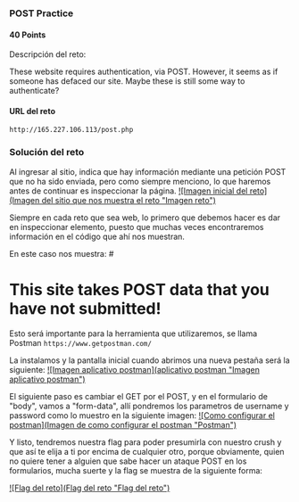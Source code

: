 ### POST Practice

#### 40 Points
Descripción del reto:

These website requires authentication, via POST. However, it seems as if someone has defaced our site.
Maybe these is still some way to authenticate?


#### URL del reto
	http://165.227.106.113/post.php

### Solución del reto

Al ingresar al sitio, indica que hay información mediante una petición POST que no ha sido enviada, pero como siempre menciono, lo que haremos antes de continuar es inspeccionar la página.
[![Imagen inicial del reto](Imagen del sitio que nos muestra el reto "Imagen reto")](https://i.imgur.com/Wq4kTtp.png "Imagen reto")

Siempre en cada reto que sea web, lo primero que debemos hacer es dar en inspeccionar elemento, puesto que muchas veces encontraremos información en el código que ahí nos muestran.

En este caso nos muestra:
	#<h1>This site takes POST data that you have not submitted!</h1><!-- username: admin | password: 71urlkufpsdnlkadsf -->
	

Esto será importante para la herramienta que utilizaremos, se llama Postman
`https://www.getpostman.com/`

La instalamos y la pantalla inicial cuando abrimos una nueva pestaña será la siguiente:
[![Imagen aplicativo postman](aplicativo postman "Imagen aplicativo postman")](https://i.imgur.com/qGo0EFi.png "Imagen aplicativo postman")

El siguiente paso es cambiar el GET por el POST, y en el formulario de "body", vamos a "form-data", allí pondremos los parametros de username y password como lo muestro en la siguiente imagen:
[![Como configurar el postman](Imagen de como configurar el postman "Postman")](https://i.imgur.com/vNtzOEo.png "Postman")

Y listo, tendremos nuestra flag para poder presumirla con nuestro crush y que así te elija a ti por encima de cualquier otro, porque obviamente, quien no quiere tener a alguien que sabe hacer un ataque POST en los formularios, mucha suerte y la flag se muestra de la siguiente forma:

[![Flag del reto](Flag del reto "Flag del reto")](https://i.imgur.com/IT5QmqE.png "Flag del reto")
